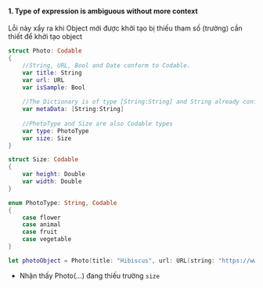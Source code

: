 #### 1. Type of expression is ambiguous without more context
Lỗi này xẩy ra khi Object mới được khởi tạo bị thiếu tham số (trường) cần thiết để khởi tạo object 
```swift
struct Photo: Codable
{
    //String, URL, Bool and Date conform to Codable.
    var title: String
    var url: URL
    var isSample: Bool
    
    //The Dictionary is of type [String:String] and String already conforms to Codable.
    var metaData: [String:String]
    
    //PhotoType and Size are also Codable types
    var type: PhotoType
    var size: Size
}

struct Size: Codable
{
    var height: Double
    var width: Double
}

enum PhotoType: String, Codable
{
    case flower
    case animal
    case fruit
    case vegetable
}

let photoObject = Photo(title: "Hibiscus", url: URL(string: "https://www.flowers.com/hibiscus")!, isSample: false, metaData: ["color" : "red"], type: .flower)

```
* Nhận thấy Photo(...) đang thiếu trường `size`
